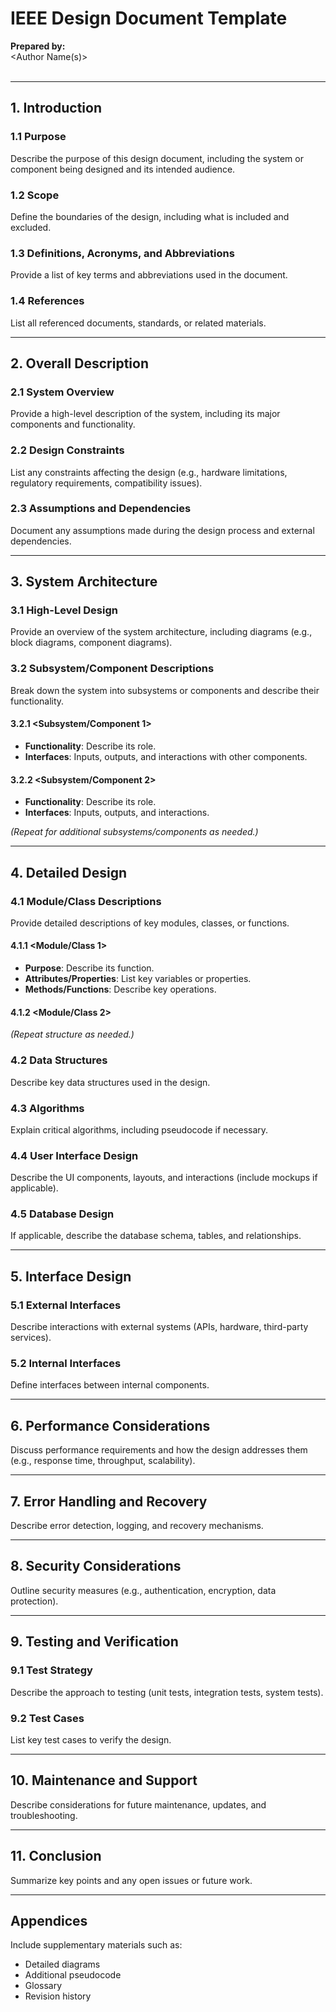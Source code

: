 # **IEEE Design Document Template**

**<Project Title>**

**Prepared by:**  
<Author Name(s)>  
<Organization>  
<Date>

---

## **1. Introduction**

### **1.1 Purpose**

Describe the purpose of this design document, including the system or component being designed and its intended audience.

### **1.2 Scope**

Define the boundaries of the design, including what is included and excluded.

### **1.3 Definitions, Acronyms, and Abbreviations**

Provide a list of key terms and abbreviations used in the document.

### **1.4 References**

List all referenced documents, standards, or related materials.

---

## **2. Overall Description**

### **2.1 System Overview**

Provide a high-level description of the system, including its major components and functionality.

### **2.2 Design Constraints**

List any constraints affecting the design (e.g., hardware limitations, regulatory requirements, compatibility issues).

### **2.3 Assumptions and Dependencies**

Document any assumptions made during the design process and external dependencies.

---

## **3. System Architecture**

### **3.1 High-Level Design**

Provide an overview of the system architecture, including diagrams (e.g., block diagrams, component diagrams).

### **3.2 Subsystem/Component Descriptions**

Break down the system into subsystems or components and describe their functionality.

#### **3.2.1 <Subsystem/Component 1>**

- **Functionality**: Describe its role.
- **Interfaces**: Inputs, outputs, and interactions with other components.

#### **3.2.2 <Subsystem/Component 2>**

- **Functionality**: Describe its role.
- **Interfaces**: Inputs, outputs, and interactions.

_(Repeat for additional subsystems/components as needed.)_

---

## **4. Detailed Design**

### **4.1 Module/Class Descriptions**

Provide detailed descriptions of key modules, classes, or functions.

#### **4.1.1 <Module/Class 1>**

- **Purpose**: Describe its function.
- **Attributes/Properties**: List key variables or properties.
- **Methods/Functions**: Describe key operations.

#### **4.1.2 <Module/Class 2>**

_(Repeat structure as needed.)_

### **4.2 Data Structures**

Describe key data structures used in the design.

### **4.3 Algorithms**

Explain critical algorithms, including pseudocode if necessary.

### **4.4 User Interface Design**

Describe the UI components, layouts, and interactions (include mockups if applicable).

### **4.5 Database Design**

If applicable, describe the database schema, tables, and relationships.

---

## **5. Interface Design**

### **5.1 External Interfaces**

Describe interactions with external systems (APIs, hardware, third-party services).

### **5.2 Internal Interfaces**

Define interfaces between internal components.

---

## **6. Performance Considerations**

Discuss performance requirements and how the design addresses them (e.g., response time, throughput, scalability).

---

## **7. Error Handling and Recovery**

Describe error detection, logging, and recovery mechanisms.

---

## **8. Security Considerations**

Outline security measures (e.g., authentication, encryption, data protection).

---

## **9. Testing and Verification**

### **9.1 Test Strategy**

Describe the approach to testing (unit tests, integration tests, system tests).

### **9.2 Test Cases**

List key test cases to verify the design.

---

## **10. Maintenance and Support**

Describe considerations for future maintenance, updates, and troubleshooting.

---

## **11. Conclusion**

Summarize key points and any open issues or future work.

---

## **Appendices**

Include supplementary materials such as:

- Detailed diagrams
- Additional pseudocode
- Glossary
- Revision history
